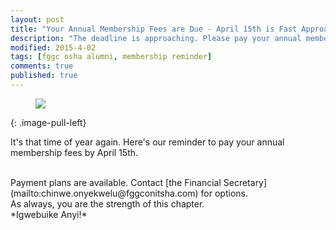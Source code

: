 ```yaml
---
layout: post
title: "Your Annual Membership Fees are Due - April 15th is Fast Approaching"
description: "The deadline is approaching. Please pay your annual membership dues."
modified: 2015-4-02
tags: [fggc osha alumni, membership reminder]
comments: true
published: true
---
```

<figure>
	<a href="{{ site.url }}/images/MembershipFee.png"><img src="{{ site.url }}/images/MembershipFee.png"></a>
</figure>
{: .image-pull-left}

It's that time of year again. Here's our reminder to pay your annual membership fees by April 15th. 

<br>
Payment plans are available. Contact [the Financial Secretary](mailto:chinwe.onyekwelu@fggconitsha.com) for options.

<br>
As always, you are the strength of this chapter.

<br>
*Igwebuike Anyi!*
